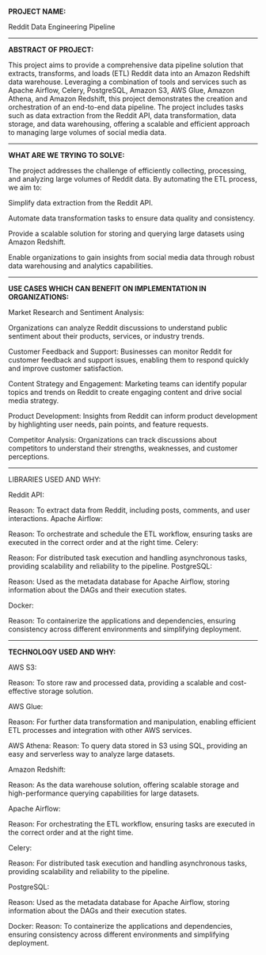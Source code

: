 **PROJECT NAME:**

Reddit Data Engineering Pipeline

------------------------------------------------------------------------------------------------

**ABSTRACT OF PROJECT:**

This project aims to provide a comprehensive data pipeline solution that extracts, transforms,
and loads (ETL) Reddit data into an Amazon Redshift data warehouse. Leveraging a combination of
tools and services such as Apache Airflow, Celery, PostgreSQL, Amazon S3, AWS Glue, Amazon Athena, 
and Amazon Redshift, this project demonstrates the creation and orchestration of an end-to-end 
data pipeline. The project includes tasks such as data extraction from the Reddit API, data 
transformation, data storage, and data warehousing, offering a scalable and efficient approach
to managing large volumes of social media data.

------------------------------------------------------------------------------------------------

**WHAT ARE WE TRYING TO SOLVE:**

The project addresses the challenge of efficiently collecting, processing, and analyzing large
volumes of Reddit data. By automating the ETL process, we aim to:

Simplify data extraction from the Reddit API.

Automate data transformation tasks to ensure data quality and consistency.

Provide a scalable solution for storing and querying large datasets using Amazon Redshift.

Enable organizations to gain insights from social media data through robust data warehousing
and analytics capabilities.

------------------------------------------------------------------------------------------------

**USE CASES WHICH CAN BENEFIT ON IMPLEMENTATION IN ORGANIZATIONS:**

Market Research and Sentiment Analysis:

Organizations can analyze Reddit discussions to understand public sentiment about their products,
services, or industry trends.

Customer Feedback and Support:
Businesses can monitor Reddit for customer feedback and support issues, enabling them to respond 
quickly and improve customer satisfaction.

Content Strategy and Engagement:
Marketing teams can identify popular topics and trends on Reddit to create engaging content and
drive social media strategy.

Product Development:
Insights from Reddit can inform product development by highlighting user needs, pain points,
and feature requests.

Competitor Analysis:
Organizations can track discussions about competitors to understand their strengths, 
weaknesses, and customer perceptions.

------------------------------------------------------------------------------------------------

LIBRARIES USED AND WHY:

Reddit API:

Reason: To extract data from Reddit, including posts, comments, and user interactions.
Apache Airflow:

Reason: To orchestrate and schedule the ETL workflow, ensuring tasks are executed in the 
correct order and at the right time.
Celery:

Reason: For distributed task execution and handling asynchronous tasks, providing scalability
and reliability to the pipeline.
PostgreSQL:

Reason: Used as the metadata database for Apache Airflow, storing information about the DAGs and 
their execution states.

Docker:

Reason: To containerize the applications and dependencies, ensuring consistency across different 
environments and simplifying deployment.

------------------------------------------------------------------------------------------------

**TECHNOLOGY USED AND WHY:**

AWS S3:

Reason: To store raw and processed data, providing a scalable and cost-effective storage solution.

AWS Glue:

Reason: For further data transformation and manipulation, enabling efficient ETL processes and integration with other AWS services.

AWS Athena:
Reason: To query data stored in S3 using SQL, providing an easy and serverless way to analyze large datasets.

Amazon Redshift:

Reason: As the data warehouse solution, offering scalable storage and high-performance querying capabilities for large datasets.

Apache Airflow:

Reason: For orchestrating the ETL workflow, ensuring tasks are executed in the correct order and at the right time.

Celery:

Reason: For distributed task execution and handling asynchronous tasks, providing scalability and reliability to the pipeline.

PostgreSQL:

Reason: Used as the metadata database for Apache Airflow, storing information about the DAGs and their execution states.

Docker:
Reason: To containerize the applications and dependencies, ensuring consistency across different environments and simplifying deployment.
